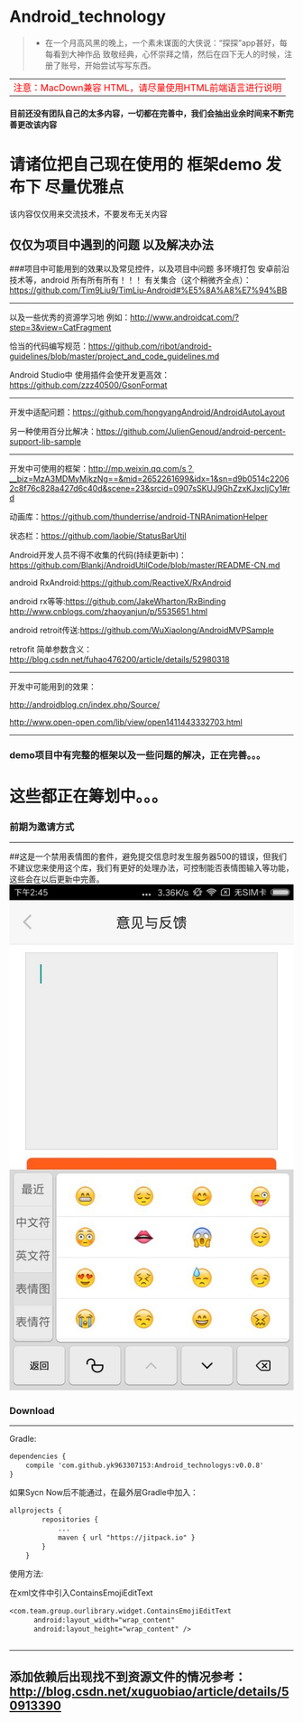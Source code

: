 # Android_technology

> -  在一个月高风黑的晚上，一个素未谋面的大侠说：“探探”app甚好，每每看到大神作品 致敬经典，心怀崇拜之情，然后在四下无人的时候，注册了账号，开始尝试写写东西。

<table>
    <tr>
        <td><font size="3" color="red">注意：MacDown兼容 HTML，请尽量使用HTML前端语言进行说明</td>
    </tr>
</table>

#### 目前还没有团队自己的太多内容，一切都在完善中，我们会抽出业余时间来不断完善更改该内容

# 请诸位把自己现在使用的 框架demo 发布下 尽量优雅点

该内容仅仅用来交流技术，不要发布无关内容

仅仅为项目中遇到的问题 以及解决办法
---
###项目中可能用到的效果以及常见控件，以及项目中问题 多环境打包 安卓前沿技术等，android   所有所有所有！！！ 有关集合（这个稍微齐全点）：https://github.com/Tim9Liu9/TimLiu-Android#%E5%8A%A8%E7%94%BB

---
以及一些优秀的资源学习地 例如：http://www.androidcat.com/?step=3&view=CatFragment


恰当的代码编写规范：https://github.com/ribot/android-guidelines/blob/master/project_and_code_guidelines.md

Android Studio中 使用插件会使开发更高效：https://github.com/zzz40500/GsonFormat

---
开发中适配问题：https://github.com/hongyangAndroid/AndroidAutoLayout

另一种使用百分比解决：https://github.com/JulienGenoud/android-percent-support-lib-sample


---

开发中可使用的框架：http://mp.weixin.qq.com/s？__biz=MzA3MDMyMjkzNg==&mid=2652261699&idx=1&sn=d9b0514c22062c8f76c828a427d6c40d&scene=23&srcid=0907sSKUJ9GhZzxKJxcIjCy1#rd

动画库：https://github.com/thunderrise/android-TNRAnimationHelper

状态栏：https://github.com/laobie/StatusBarUtil

Android开发人员不得不收集的代码(持续更新中)：https://github.com/Blankj/AndroidUtilCode/blob/master/README-CN.md

android RxAndroid:https://github.com/ReactiveX/RxAndroid

android rx等等:https://github.com/JakeWharton/RxBinding
http://www.cnblogs.com/zhaoyanjun/p/5535651.html

android retroit传送:https://github.com/WuXiaolong/AndroidMVPSample

retrofit 简单参数含义：http://blog.csdn.net/fuhao476200/article/details/52980318

---
开发中可能用到的效果：

http://androidblog.cn/index.php/Source/

http://www.open-open.com/lib/view/open1411443332703.html

----


### demo项目中有完整的框架以及一些问题的解决，正在完善。。。

# 这些都正在筹划中。。。

### 前期为邀请方式
----


##这是一个禁用表情图的套件，避免提交信息时发生服务器500的错误，但我们不建议您来使用这个库，我们有更好的处理办法，可控制能否表情图输入等功能，这些会在以后更新中完善。
![example](example.jpg)

### Download

-------

Gradle:


```
dependencies {
	compile 'com.github.yk963307153:Android_technologys:v0.0.8'
}
```
如果Sycn Now后不能通过，在最外层Gradle中加入：

```
allprojects {
		repositories {
			...
			maven { url "https://jitpack.io" }
		}
	}
```

使用方法:

 在xml文件中引入ContainsEmojiEditText

```
<com.team.group.ourlibrary.widget.ContainsEmojiEditText
      android:layout_width="wrap_content"
      android:layout_height="wrap_content" />
      
```
---
添加依赖后出现找不到资源文件的情况参考：http://blog.csdn.net/xuguobiao/article/details/50913390
---
